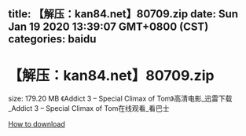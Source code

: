 
title: 【解压：kan84.net】80709.zip
date: Sun Jan 19 2020 13:39:07 GMT+0800 (CST)    
categories: baidu
---

# 【解压：kan84.net】80709.zip
size: 179.20 MB
 《Addict 3 – Special Climax of Tom》高清电影_迅雷下载_Addict 3 – Special Climax of Tom在线观看_看巴士
 

[How to download](https://bpcam.bemobtrk.com/go/2ceec3aa-1ca2-46d6-b9ff-aaa5c184517c?jno=4077)
